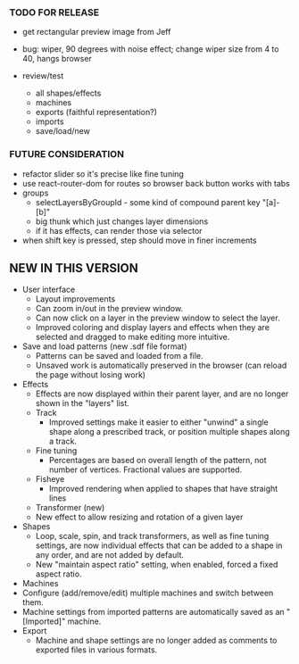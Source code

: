 ### TODO FOR RELEASE

- get rectangular preview image from Jeff
- bug: wiper, 90 degrees with noise effect; change wiper size from 4 to 40, hangs browser

- review/test
  - all shapes/effects
  - machines
  - exports (faithful representation?)
  - imports
  - save/load/new

### FUTURE CONSIDERATION

- refactor slider so it's precise like fine tuning
- use react-router-dom for routes so browser back button works with tabs
- groups
  - selectLayersByGroupId - some kind of compound parent key "[a]-[b]"
  - big thunk which just changes layer dimensions
  - if it has effects, can render those via selector
- when shift key is pressed, step should move in finer increments

## NEW IN THIS VERSION

- User interface
  - Layout improvements
  - Can zoom in/out in the preview window.
  - Can now click on a layer in the preview window to select the layer.
  - Improved coloring and display layers and effects when they are selected and dragged to make editing more intuitive.
- Save and load patterns (new .sdf file format)
  - Patterns can be saved and loaded from a file.
  - Unsaved work is automatically preserved in the browser (can reload the page without losing work)
- Effects
  - Effects are now displayed within their parent layer, and are no longer shown in the "layers" list.
  - Track
    - Improved settings make it easier to either "unwind" a single shape along a prescribed track, or position multiple shapes along a track.
  - Fine tuning
    - Percentages are based on overall length of the pattern, not number of vertices. Fractional values are supported.
  - Fisheye
    - Improved rendering when applied to shapes that have straight lines
  - Transformer (new)
   - New effect to allow resizing and rotation of a given layer
- Shapes
  - Loop, scale, spin, and track transformers, as well as fine tuning settings, are now individual effects that can be added to a shape in any order, and are not added by default.
  - New "maintain aspect ratio" setting, when enabled, forced a fixed aspect ratio.
- Machines
 - Configure (add/remove/edit) multiple machines and switch between them.
 - Machine settings from imported patterns are automatically saved as an "[Imported]" machine.
- Export
  - Machine and shape settings are no longer added as comments to exported files in various formats.
